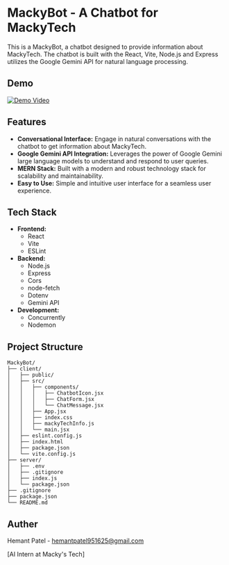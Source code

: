 # MackyBot - A Chatbot for MackyTech

This is a MackyBot, a chatbot designed to provide information about MackyTech. The chatbot is built with the React, Vite, Node.js and Express utilizes the Google Gemini API for natural language processing.

## Demo
[![Demo Video](https://github.com/user-attachments/assets/0f13cc20-3360-4744-aea9-f1c7e956f3bd)](https://github.com/user-attachments/assets/0f13cc20-3360-4744-aea9-f1c7e956f3bd)


## Features

*   **Conversational Interface:** Engage in natural conversations with the chatbot to get information about MackyTech.
*   **Google Gemini API Integration:** Leverages the power of Google Gemini large language models to understand and respond to user queries.
*   **MERN Stack:** Built with a modern and robust technology stack for scalability and maintainability.
*   **Easy to Use:** Simple and intuitive user interface for a seamless user experience.

## Tech Stack

*   **Frontend:**
    *   React
    *   Vite
    *   ESLint
*   **Backend:**
    *   Node.js
    *   Express
    *   Cors
    *   node-fetch
    *   Dotenv
    *   Gemini API
*   **Development:**
    *   Concurrently
    *   Nodemon

## Project Structure

```
MackyBot/
├── client/
│   ├── public/
│   ├── src/
│   │   ├── components/
│   │   │   ├── ChatbotIcon.jsx
│   │   │   ├── ChatForm.jsx
│   │   │   └── ChatMessage.jsx
│   │   ├── App.jsx
│   │   ├── index.css
│   │   ├── mackyTechInfo.js
│   │   └── main.jsx
│   ├── eslint.config.js
│   ├── index.html
│   ├── package.json
│   └── vite.config.js
├── server/
│   ├── .env
│   ├── .gitignore
│   ├── index.js
│   └── package.json
├── .gitignore
├── package.json
└── README.md
```

## Auther

Hemant Patel - hemantpatel951625@gmail.com

[AI Intern at Macky's Tech]



